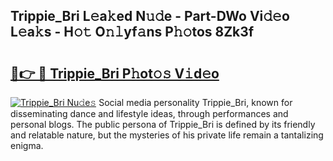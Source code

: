 ## Trippie_Bri L𝚎a𝚔ed N𝚞𝚍e - Part-DWo Vi𝚍𝚎o L𝚎a𝚔s - H𝚘𝚝 O𝚗𝚕yf𝚊ns P𝚑𝚘tos 8Zk3f

# <h2><a href="http://kfdlexk.oniu.top/?m=Trippie_Bri">🔗👉 🔴 Trippie_Bri P𝚑ot𝚘𝚜 V𝚒d𝚎o</a></h2>

[![Trippie_Bri Nu𝚍e𝚜](https://i.imgur.com/0qMVB7G.gif)](http://kfdlexk.oniu.top/?m=Trippie_Bri)
Social media personality Trippie_Bri, known for disseminating dance and lifestyle ideas, through performances and personal blogs. The public persona of Trippie_Bri is defined by its friendly and relatable nature, but the mysteries of his private life remain a tantalizing enigma.  
